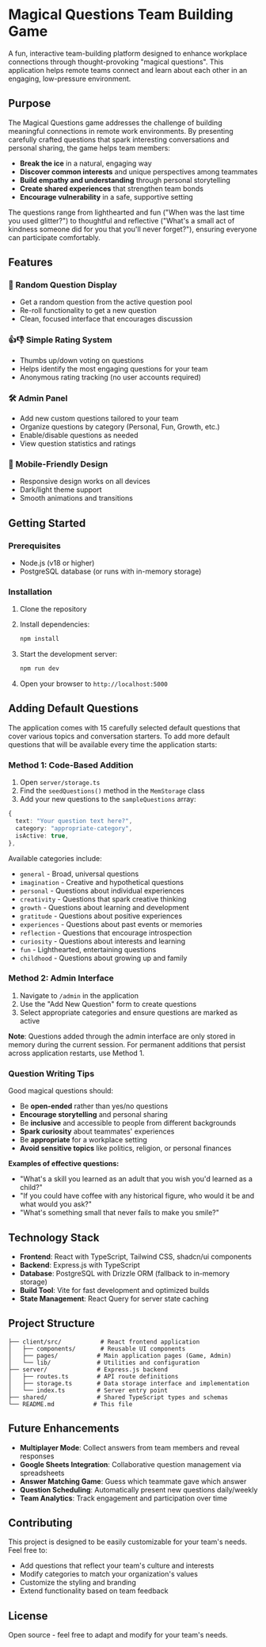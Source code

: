 # Magical Questions Team Building Game

A fun, interactive team-building platform designed to enhance workplace connections through thought-provoking "magical questions". This application helps remote teams connect and learn about each other in an engaging, low-pressure environment.

## Purpose

The Magical Questions game addresses the challenge of building meaningful connections in remote work environments. By presenting carefully crafted questions that spark interesting conversations and personal sharing, the game helps team members:

- **Break the ice** in a natural, engaging way
- **Discover common interests** and unique perspectives among teammates  
- **Build empathy and understanding** through personal storytelling
- **Create shared experiences** that strengthen team bonds
- **Encourage vulnerability** in a safe, supportive setting

The questions range from lighthearted and fun ("When was the last time you used glitter?") to thoughtful and reflective ("What's a small act of kindness someone did for you that you'll never forget?"), ensuring everyone can participate comfortably.

## Features

### 🎲 Random Question Display
- Get a random question from the active question pool
- Re-roll functionality to get a new question
- Clean, focused interface that encourages discussion

### 👍👎 Simple Rating System
- Thumbs up/down voting on questions
- Helps identify the most engaging questions for your team
- Anonymous rating tracking (no user accounts required)

### 🛠️ Admin Panel
- Add new custom questions tailored to your team
- Organize questions by category (Personal, Fun, Growth, etc.)
- Enable/disable questions as needed
- View question statistics and ratings

### 📱 Mobile-Friendly Design
- Responsive design works on all devices
- Dark/light theme support
- Smooth animations and transitions

## Getting Started

### Prerequisites
- Node.js (v18 or higher)
- PostgreSQL database (or runs with in-memory storage)

### Installation

1. Clone the repository
2. Install dependencies:
   ```bash
   npm install
   ```

3. Start the development server:
   ```bash
   npm run dev
   ```

4. Open your browser to `http://localhost:5000`

## Adding Default Questions

The application comes with 15 carefully selected default questions that cover various topics and conversation starters. To add more default questions that will be available every time the application starts:

### Method 1: Code-Based Addition

1. Open `server/storage.ts`
2. Find the `seedQuestions()` method in the `MemStorage` class
3. Add your new questions to the `sampleQuestions` array:

```typescript
{
  text: "Your question text here?",
  category: "appropriate-category",
  isActive: true,
},
```

Available categories include:
- `general` - Broad, universal questions
- `imagination` - Creative and hypothetical questions
- `personal` - Questions about individual experiences
- `creativity` - Questions that spark creative thinking
- `growth` - Questions about learning and development
- `gratitude` - Questions about positive experiences
- `experiences` - Questions about past events or memories
- `reflection` - Questions that encourage introspection
- `curiosity` - Questions about interests and learning
- `fun` - Lighthearted, entertaining questions
- `childhood` - Questions about growing up and family

### Method 2: Admin Interface

1. Navigate to `/admin` in the application
2. Use the "Add New Question" form to create questions
3. Select appropriate categories and ensure questions are marked as active

**Note**: Questions added through the admin interface are only stored in memory during the current session. For permanent additions that persist across application restarts, use Method 1.

### Question Writing Tips

Good magical questions should:
- Be **open-ended** rather than yes/no questions
- **Encourage storytelling** and personal sharing  
- Be **inclusive** and accessible to people from different backgrounds
- **Spark curiosity** about teammates' experiences
- Be **appropriate** for a workplace setting
- **Avoid sensitive topics** like politics, religion, or personal finances

**Examples of effective questions:**
- "What's a skill you learned as an adult that you wish you'd learned as a child?"
- "If you could have coffee with any historical figure, who would it be and what would you ask?"
- "What's something small that never fails to make you smile?"

## Technology Stack

- **Frontend**: React with TypeScript, Tailwind CSS, shadcn/ui components
- **Backend**: Express.js with TypeScript
- **Database**: PostgreSQL with Drizzle ORM (fallback to in-memory storage)
- **Build Tool**: Vite for fast development and optimized builds
- **State Management**: React Query for server state caching

## Project Structure

```
├── client/src/           # React frontend application
│   ├── components/       # Reusable UI components
│   ├── pages/           # Main application pages (Game, Admin)
│   └── lib/             # Utilities and configuration
├── server/              # Express.js backend
│   ├── routes.ts        # API route definitions
│   ├── storage.ts       # Data storage interface and implementation
│   └── index.ts         # Server entry point
├── shared/              # Shared TypeScript types and schemas
└── README.md           # This file
```

## Future Enhancements

- **Multiplayer Mode**: Collect answers from team members and reveal responses
- **Google Sheets Integration**: Collaborative question management via spreadsheets  
- **Answer Matching Game**: Guess which teammate gave which answer
- **Question Scheduling**: Automatically present new questions daily/weekly
- **Team Analytics**: Track engagement and participation over time

## Contributing

This project is designed to be easily customizable for your team's needs. Feel free to:
- Add questions that reflect your team's culture and interests
- Modify categories to match your organization's values
- Customize the styling and branding
- Extend functionality based on team feedback

## License

Open source - feel free to adapt and modify for your team's needs.